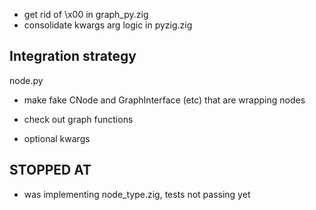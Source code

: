 - get rid of \x00 in graph_py.zig
- consolidate kwargs arg logic in pyzig.zig

## Integration strategy

node.py

- make fake CNode and GraphInterface (etc) that are wrapping nodes
- check out graph functions

- optional kwargs

## STOPPED AT

- was implementing node_type.zig, tests not passing yet
